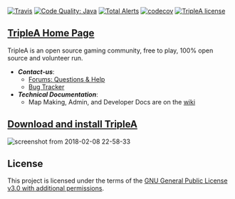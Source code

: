[![Travis](https://img.shields.io/travis/triplea-game/triplea.svg?style=flat-square)](https://travis-ci.org/triplea-game/triplea)
[![Code Quality: Java](https://img.shields.io/lgtm/grade/java/g/triplea-game/triplea.svg?logo=lgtm&logoWidth=18&style=flat-square)](https://lgtm.com/projects/g/triplea-game/triplea/context:java)
[![Total Alerts](https://img.shields.io/lgtm/alerts/g/triplea-game/triplea.svg?logo=lgtm&logoWidth=18&style=flat-square)](https://lgtm.com/projects/g/triplea-game/triplea/alerts)
[![codecov](https://img.shields.io/codecov/c/github/triplea-game/triplea/master.svg?style=flat-square)](https://codecov.io/gh/triplea-game/triplea)
[![TripleA license](https://img.shields.io/github/license/triplea-game/triplea.svg?style=flat-square)](https://github.com/triplea-game/triplea/blob/master/LICENSE)


##  [TripleA Home Page](http://triplea-game.org/)

TripleA is an open source gaming community, free to play, 100% open source and volunteer run.

- ***Contact-us***: 
  - [Forums: Questions & Help](https://forums.triplea-game.org/category/10/help-questions)
  - [Bug Tracker](https://github.com/triplea-game/triplea/issues/new)
- ***Technical Documentation***: 
  - Map Making, Admin, and Developer Docs are on the [wiki](https://github.com/triplea-game/triplea/wiki)


 
## [Download and install TripleA](http://triplea-game.org/download/)
![screenshot from 2018-02-08 22-58-33](https://user-images.githubusercontent.com/12397753/36015523-a4e28a24-0d23-11e8-84c0-c4bd0ee19ce0.png)

## License

This project is licensed under the terms of the 
[GNU General Public License v3.0 with additional permissions](/license.md).
